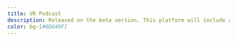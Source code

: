 ```yaml
---
title: VR Podcast
description: Released on the beta version. This platform will include a virtual 3D studio where interviews and other similar content will be published on a regular basis in VR format.
color: bg-[#6D649F]
---
```


